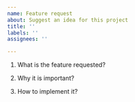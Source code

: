 ```yaml
---
name: Feature request
about: Suggest an idea for this project
title: ''
labels: ''
assignees: ''

---
```


1. What is the feature requested?

2. Why it is important?

3. How to implement it?
